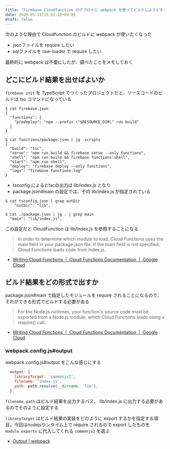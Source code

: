 ```yaml
---
title: "Firebase Cloudfunction のデプロイに webpack を使ってビルドしようとするメモ"
date: 2020-05-31T19:03:18+09:00
draft: false
---
```


次のような理由で Cloudfunction のビルドに webpack が使いたくなった

- jsonファイルを require したい
- sqlファイルを raw-loader で require したい

最終的に webpack は不要にしたが、調べたことをメモしておく


## どこにビルド結果を出せばよいか

`firebase init` を TypeScript でつくったプロジェクトだと、ソースコードのビルドは tsc コマンドになっている

```console
$ cat firebase.json
{
  "functions": {
    "predeploy": "npm --prefix \"$RESOURCE_DIR\" run build"
  }
}
```

```console
$ cat functions/package.json | jq .scripts
{
  "build": "tsc",
  "serve": "npm run build && firebase serve --only functions",
  "shell": "npm run build && firebase functions:shell",
  "start": "npm run shell",
  "deploy": "firebase deploy --only functions",
  "logs": "firebase functions:log"
}
```

- tsconfig によるとtscの出力は lib/index.js となり
- package.json#main の設定では、その lib/index.js が指定されている

```console
$ cat tsconfig.json | grep outDir
    "outDir": "lib",
```

```console
$ cat ./package.json | jq . | grep main
  "main": "lib/index.js",
```

この設定だと CloudFunction は lib/index.js を参照することになる

> In order to determine which module to load, Cloud Functions uses the main field in your package.json file. If the main field is not specified, Cloud Functions loads code from index.js.

- [Writing Cloud Functions  |  Cloud Functions Documentation  |  Google Cloud](https://cloud.google.com/functions/docs/writing#structuring_source_code)


## ビルド結果をどの形式で出すか

package.json#main で指定したモジュールを require されることになるので、それができる形式でビルドする必要がある

> For the Node.js runtimes, your function's source code must be exported from a Node.js module, which Cloud Functions loads using a require() call. 

- [Writing Cloud Functions  |  Cloud Functions Documentation  |  Google Cloud](https://cloud.google.com/functions/docs/writing#structuring_source_code)

### webpack.config.js#output

webpack.config.js#output をこんな感じにする

```js
  output: {
    libraryTarget: 'commonjs2',
    filename: 'index.js',
    path: path.resolve(__dirname, 'lib'),
  },
```

`filename`, `path` はビルド結果を出力するパス。 lib/index.js に出力する必要があるのでそのように設定する

`libraryTarget` はビルド結果の実装をどのように export するかを指定する項目。今回はnodejsランタイム上で require されるので export したものを `module.exports` に代入してくれる `commonjs2` を選ぶ

- [Output | webpack](https://webpack.js.org/configuration/output/#outputlibrarytarget)

